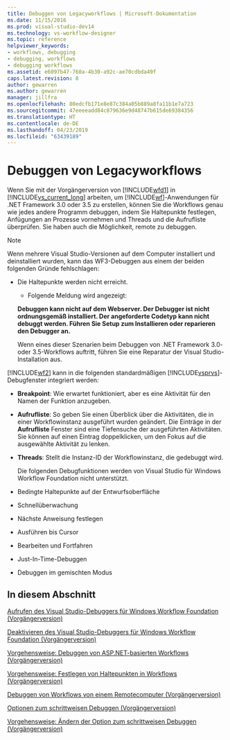 ```yaml
---
title: Debuggen von Legacyworkflows | Microsoft-Dokumentation
ms.date: 11/15/2016
ms.prod: visual-studio-dev14
ms.technology: vs-workflow-designer
ms.topic: reference
helpviewer_keywords:
- workflows, debugging
- debugging, workflows
- debugging workflows
ms.assetid: e6097b47-760a-4b30-a92c-ae70cdbda49f
caps.latest.revision: 8
author: gewarren
ms.author: gewarren
manager: jillfra
ms.openlocfilehash: 80edcfb171e8e87c384a05b889a8fa11b1e7a723
ms.sourcegitcommit: 47eeeeadd84c879636e9d48747b615de69384356
ms.translationtype: HT
ms.contentlocale: de-DE
ms.lasthandoff: 04/23/2019
ms.locfileid: "63439189"
---
```

# <a name="debugging-legacy-workflows"></a>Debuggen von Legacyworkflows
Wenn Sie mit der Vorgängerversion von [!INCLUDE[wfd1](../includes/wfd1-md.md)] in [!INCLUDE[vs_current_long](../includes/vs-current-long-md.md)] arbeiten, um [!INCLUDE[wf](../includes/wf-md.md)]-Anwendungen für .NET Framework 3.0 oder 3.5 zu erstellen, können Sie die Workflows genau wie jedes andere Programm debuggen, indem Sie Haltepunkte festlegen, Anfügungen an Prozesse vornehmen und Threads und die Aufrufliste überprüfen. Sie haben auch die Möglichkeit, remote zu debuggen.  
  
> [!NOTE]
> Wenn mehrere Visual Studio-Versionen auf dem Computer installiert und deinstalliert wurden, kann das WF3-Debuggen aus einem der beiden folgenden Gründe fehlschlagen:  
> 
> - Die Haltepunkte werden nicht erreicht.  
>   - Folgende Meldung wird angezeigt:  
> 
>   **Debuggen kann nicht auf dem Webserver. Der Debugger ist nicht ordnungsgemäß installiert.  Der angeforderte Codetyp kann nicht debuggt werden.  Führen Sie Setup zum Installieren oder reparieren den Debugger an.**  
> 
>   Wenn eines dieser Szenarien beim Debuggen von .NET Framework 3.0- oder 3.5-Workflows auftritt, führen Sie eine Reparatur der Visual Studio-Installation aus.  
  
 [!INCLUDE[wf2](../includes/wf2-md.md)] kann in die folgenden standardmäßigen [!INCLUDE[vsprvs](../includes/vsprvs-md.md)]-Debugfenster integriert werden:  
  
- **Breakpoint**: Wie erwartet funktioniert, aber es eine Aktivität für den Namen der Funktion anzugeben.  
  
- **Aufrufliste**: So geben Sie einen Überblick über die Aktivitäten, die in einer Workflowinstanz ausgeführt wurden geändert. Die Einträge in der **Aufrufliste** Fenster sind eine Tiefensuche der ausgeführten Aktivitäten. Sie können auf einen Eintrag doppelklicken, um den Fokus auf die ausgewählte Aktivität zu lenken.  
  
- **Threads**: Stellt die Instanz-ID der Workflowinstanz, die gedebuggt wird.  
  
  Die folgenden Debugfunktionen werden von Visual Studio für Windows Workflow Foundation nicht unterstützt.  
  
- Bedingte Haltepunkte auf der Entwurfsoberfläche  
  
- Schnellüberwachung  
  
- Nächste Anweisung festlegen  
  
- Ausführen bis Cursor  
  
- Bearbeiten und Fortfahren  
  
- Just-In-Time-Debuggen  
  
- Debuggen im gemischten Modus  
  
## <a name="in-this-section"></a>In diesem Abschnitt  
 [Aufrufen des Visual Studio-Debuggers für Windows Workflow Foundation (Vorgängerversion)](../workflow-designer/invoking-the-visual-studio-debugger-for-windows-workflow-foundation-legacy.md)  
  
 [Deaktivieren des Visual Studio-Debuggers für Windows Workflow Foundation (Vorgängerversion)](../workflow-designer/disabling-the-visual-studio-debugger-for-windows-workflow-foundation-legacy.md)  
  
 [Vorgehensweise: Debuggen von ASP.NET-basierten Workflows (Vorgängerversion)](../workflow-designer/how-to-debug-aspnet-based-workflows-legacy.md)  
  
 [Vorgehensweise: Festlegen von Haltepunkten in Workflows (Vorgängerversion)](../workflow-designer/how-to-set-breakpoints-in-workflows-legacy.md)  
  
 [Debuggen von Workflows von einem Remotecomputer (Vorgängerversion)](../workflow-designer/debugging-workflows-from-a-remote-computer-legacy.md)  
  
 [Optionen zum schrittweisen Debuggen (Vorgängerversion)](../workflow-designer/debug-stepping-options-legacy.md)  
  
 [Vorgehensweise: Ändern der Option zum schrittweisen Debuggen (Vorgängerversion)](../workflow-designer/how-to-change-the-debug-stepping-option-legacy.md)